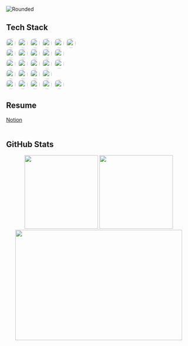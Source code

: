 ![Rounded](https://capsule-render.vercel.app/api?type=soft&color=0:161B33,100:141414&text=Welcome!&fontAlignY=50&fontColor=D9BD89&fontSize=60&height=160&desc=ideal's%20GitHub&descAlignY=75&descAlign=60)

<!--내용 부분-->
<h2>Tech Stack</h2>
<div>
    <img src="https://img.shields.io/badge/html5-E34F26.svg?style=flat-rounded&logo=html5&logoColor=white" style="border-radius: 10px; height: 25px;"/>&nbsp
    <img src="https://img.shields.io/badge/css3-1572B6.svg?style=flat-rounded&logo=css3&logoColor=white" style="border-radius: 10px; height: 25px;"/>&nbsp
    <img src="https://img.shields.io/badge/javascript-F7DF1E.svg?style=flat-rounded&logo=javascript&logoColor=black" style="border-radius: 10px; height: 25px;"/>&nbsp
    <img src="https://img.shields.io/badge/react-61DAFB.svg?style=flat-rounded&logo=react&logoColor=20232a" style="border-radius: 10px; height: 25px;"/>&nbsp
    <img src="https://img.shields.io/badge/styled--components-DB7093?style=flat-rounded&logo=styled-components&logoColor=white" style="border-radius: 10px; height: 25px;"/>&nbsp
    <img src="https://img.shields.io/badge/recoil-3578E5?style=flat-rounded&logo=recoil&logoColor=white" style="border-radius: 10px; height: 25px;"/>&nbsp
</div>
<div>
    <img src="https://img.shields.io/badge/java-007396.svg?style=flat-rounded&logo=java&logoColor=white" style="border-radius: 10px; height: 25px;"/>&nbsp
    <img src="https://img.shields.io/badge/django-092E20.svg?style=flat-rounded&logo=django&logoColor=white" style="border-radius: 10px; height: 25px;"/>&nbsp
    <img src="https://img.shields.io/badge/spring%20boot-6DB33F.svg?style=flat-rounded&logo=springboot&logoColor=white" style="border-radius: 10px; height: 25px;"/>&nbsp
    <img src="https://img.shields.io/badge/node.js-339933.svg?style=flat-rounded&logo=nodedotjs&logoColor=white" style="border-radius: 10px; height: 25px;"/>&nbsp
    <img src="https://img.shields.io/badge/express-000000.svg?style=flat-rounded&logo=express&logoColor=white" style="border-radius: 10px; height: 25px;"/>&nbsp
</div>
<div>
    <img src="https://img.shields.io/badge/python-3776AB?style=flat-rounded&logo=python&logoColor=ffdd54" style="border-radius: 10px; height: 25px;"/>&nbsp
    <img src="https://img.shields.io/badge/pandas-150458.svg?style=flat-rounded&logo=pandas&logoColor=white" style="border-radius: 10px; height: 25px;"/>&nbsp
    <img src="https://img.shields.io/badge/numpy-013243.svg?style=flat-rounded&logo=numpy&logoColor=white" style="border-radius: 10px; height: 25px;"/>&nbsp
    <img src="https://img.shields.io/badge/matplotlib-11557c.svg?style=flat-rounded&logo=matplotlib&logoColor=white" style="border-radius: 10px; height: 25px;"/>&nbsp
    <img src="https://img.shields.io/badge/opencv-5C3EE8.svg?style=flat-rounded&logo=opencv&logoColor=white" style="border-radius: 10px; height: 25px;"/>&nbsp
</div>
<div>
    <img src="https://img.shields.io/badge/mongodb-47A248.svg?style=flat-rounded&logo=mongodb&logoColor=white" style="border-radius: 10px; height: 25px;"/>&nbsp
    <img src="https://img.shields.io/badge/mongoose-880000.svg?style=flat-rounded&logo=mongoose&logoColor=white" style="border-radius: 10px; height: 25px;"/>&nbsp
    <img src="https://img.shields.io/badge/mysql-4479A1.svg?style=flat-rounded&logo=mysql&logoColor=white" style="border-radius: 10px; height: 25px;"/>&nbsp
    <img src="https://img.shields.io/badge/postgresql-336791.svg?style=flat-rounded&logo=postgresql&logoColor=white" style="border-radius: 10px; height: 25px;"/>&nbsp
</div>
<div>
    <img src="https://img.shields.io/badge/git-F05032.svg?style=flat-rounded&logo=git&logoColor=white" style="border-radius: 10px; height: 25px;"/>&nbsp
    <img src="https://img.shields.io/badge/github-181717.svg?style=flat-rounded&logo=github&logoColor=white" style="border-radius: 10px; height: 25px;"/>&nbsp
    <img src="https://img.shields.io/badge/notion-000000.svg?style=flat-rounded&logo=notion&logoColor=white" style="border-radius: 10px; height: 25px;"/>&nbsp
    <img src="https://img.shields.io/badge/slack-4A154B.svg?style=flat-rounded&logo=slack&logoColor=white" style="border-radius: 10px; height: 25px;"/>&nbsp
    <img src="https://img.shields.io/badge/jira-0052CC.svg?style=flat-rounded&logo=jira&logoColor=white" style="border-radius: 10px; height: 25px;"/>&nbsp
</div>

<h2>Resume</h2>
<a href="https://superb-chickadee-123.notion.site/d6eebab83c954bac97d21bcff38c5e78" target="_blank">Notion</a>

<br>
<br>

<h2>GitHub Stats</h2>
<div align=center>
  <div>
    <img src="https://github-readme-stats.vercel.app/api?username=ideal402&show_icons=true&title_color=D9BD89&text_color=F2DFBB&bg_color=0D0D0D&icon_color=2B4C8C&border_color=151A37&border_radius=10&hide_border=false" style="height: 200px;">
    <img src="https://github-readme-stats.vercel.app/api/top-langs/?username=ideal402&exclude_repo=ideal402.github.io,CircusCircuit-unity-project,CV-unity-project&layout=donut&title_color=D9BD89&text_color=F2E9D8&bg_color=0D0D0D&icon_color=2B4C8C&border_color=151A37&border_radius=10&hide_border=false&show_icons=true" style="height: 200px;">
  </div>
  <div>
    <img src="https://github-readme-activity-graph.vercel.app/graph?username=ideal402&bg_color=0D0D0D&color=D9BD89&line=F3E5C0&point=D9BD89&area=true&border_color=151A37&hide_border=true" style="width: 95%; height:300px">

  </div>
</div>

